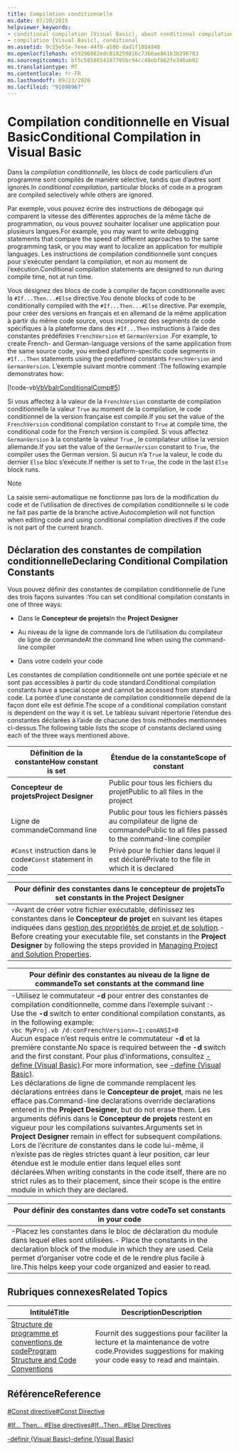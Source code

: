 ```yaml
---
title: Compilation conditionnelle
ms.date: 07/20/2015
helpviewer_keywords:
- conditional compilation [Visual Basic], about conditional compilation
- compilation [Visual Basic], conditional
ms.assetid: 9c35e55e-7eee-44fb-a586-dad1f1884848
ms.openlocfilehash: e59296882edc018259816c73b6ae861b3b296783
ms.sourcegitcommit: bf5c5850654187705bc94cc40ebfb62fe346ab02
ms.translationtype: MT
ms.contentlocale: fr-FR
ms.lasthandoff: 09/23/2020
ms.locfileid: "91098967"
---
```

# <a name="conditional-compilation-in-visual-basic"></a><span data-ttu-id="c6c3a-102">Compilation conditionnelle en Visual Basic</span><span class="sxs-lookup"><span data-stu-id="c6c3a-102">Conditional Compilation in Visual Basic</span></span>

<span data-ttu-id="c6c3a-103">Dans la *compilation conditionnelle*, les blocs de code particuliers d’un programme sont compilés de manière sélective, tandis que d’autres sont ignorés.</span><span class="sxs-lookup"><span data-stu-id="c6c3a-103">In *conditional compilation*, particular blocks of code in a program are compiled selectively while others are ignored.</span></span>  
  
 <span data-ttu-id="c6c3a-104">Par exemple, vous pouvez écrire des instructions de débogage qui comparent la vitesse des différentes approches de la même tâche de programmation, ou vous pouvez souhaiter localiser une application pour plusieurs langues.</span><span class="sxs-lookup"><span data-stu-id="c6c3a-104">For example, you may want to write debugging statements that compare the speed of different approaches to the same programming task, or you may want to localize an application for multiple languages.</span></span> <span data-ttu-id="c6c3a-105">Les instructions de compilation conditionnelle sont conçues pour s’exécuter pendant la compilation, et non au moment de l’exécution.</span><span class="sxs-lookup"><span data-stu-id="c6c3a-105">Conditional compilation statements are designed to run during compile time, not at run time.</span></span>  
  
 <span data-ttu-id="c6c3a-106">Vous désignez des blocs de code à compiler de façon conditionnelle avec la `#If...Then...#Else` directive.</span><span class="sxs-lookup"><span data-stu-id="c6c3a-106">You denote blocks of code to be conditionally compiled with the `#If...Then...#Else` directive.</span></span> <span data-ttu-id="c6c3a-107">Par exemple, pour créer des versions en français et en allemand de la même application à partir du même code source, vous incorporez des segments de code spécifiques à la plateforme dans des `#If...Then` instructions à l’aide des constantes prédéfinies `FrenchVersion` et `GermanVersion` .</span><span class="sxs-lookup"><span data-stu-id="c6c3a-107">For example, to create French- and German-language versions of the same application from the same source code, you embed platform-specific code segments in `#If...Then` statements using the predefined constants `FrenchVersion` and `GermanVersion`.</span></span> <span data-ttu-id="c6c3a-108">L’exemple suivant montre comment :</span><span class="sxs-lookup"><span data-stu-id="c6c3a-108">The following example demonstrates how:</span></span>  
  
 [!code-vb[VbVbalrConditionalComp#5](~/samples/snippets/visualbasic/VS_Snippets_VBCSharp/VbVbalrConditionalComp/VB/Class1.vb#5)]  
  
 <span data-ttu-id="c6c3a-109">Si vous affectez à la valeur de la `FrenchVersion` constante de compilation conditionnelle la valeur `True` au moment de la compilation, le code conditionnel de la version française est compilé.</span><span class="sxs-lookup"><span data-stu-id="c6c3a-109">If you set the value of the `FrenchVersion` conditional compilation constant to `True` at compile time, the conditional code for the French version is compiled.</span></span> <span data-ttu-id="c6c3a-110">Si vous affectez `GermanVersion` à la constante la valeur `True` , le compilateur utilise la version allemande.</span><span class="sxs-lookup"><span data-stu-id="c6c3a-110">If you set the value of the `GermanVersion` constant to `True`, the compiler uses the German version.</span></span> <span data-ttu-id="c6c3a-111">Si aucun n’a `True` la valeur, le code du dernier `Else` bloc s’exécute.</span><span class="sxs-lookup"><span data-stu-id="c6c3a-111">If neither is set to `True`, the code in the last `Else` block runs.</span></span>  
  
> [!NOTE]
> <span data-ttu-id="c6c3a-112">La saisie semi-automatique ne fonctionne pas lors de la modification du code et de l’utilisation de directives de compilation conditionnelle si le code ne fait pas partie de la branche active.</span><span class="sxs-lookup"><span data-stu-id="c6c3a-112">Autocompletion will not function when editing code and using conditional compilation directives if the code is not part of the current branch.</span></span>  
  
## <a name="declaring-conditional-compilation-constants"></a><span data-ttu-id="c6c3a-113">Déclaration des constantes de compilation conditionnelle</span><span class="sxs-lookup"><span data-stu-id="c6c3a-113">Declaring Conditional Compilation Constants</span></span>  

 <span data-ttu-id="c6c3a-114">Vous pouvez définir des constantes de compilation conditionnelle de l’une des trois façons suivantes :</span><span class="sxs-lookup"><span data-stu-id="c6c3a-114">You can set conditional compilation constants in one of three ways:</span></span>  
  
- <span data-ttu-id="c6c3a-115">Dans le **Concepteur de projets**</span><span class="sxs-lookup"><span data-stu-id="c6c3a-115">In the **Project Designer**</span></span>  
  
- <span data-ttu-id="c6c3a-116">Au niveau de la ligne de commande lors de l’utilisation du compilateur de ligne de commande</span><span class="sxs-lookup"><span data-stu-id="c6c3a-116">At the command line when using the command-line compiler</span></span>  
  
- <span data-ttu-id="c6c3a-117">Dans votre code</span><span class="sxs-lookup"><span data-stu-id="c6c3a-117">In your code</span></span>  
  
 <span data-ttu-id="c6c3a-118">Les constantes de compilation conditionnelle ont une portée spéciale et ne sont pas accessibles à partir du code standard.</span><span class="sxs-lookup"><span data-stu-id="c6c3a-118">Conditional compilation constants have a special scope and cannot be accessed from standard code.</span></span> <span data-ttu-id="c6c3a-119">La portée d’une constante de compilation conditionnelle dépend de la façon dont elle est définie.</span><span class="sxs-lookup"><span data-stu-id="c6c3a-119">The scope of a conditional compilation constant is dependent on the way it is set.</span></span> <span data-ttu-id="c6c3a-120">Le tableau suivant répertorie l’étendue des constantes déclarées à l’aide de chacune des trois méthodes mentionnées ci-dessus.</span><span class="sxs-lookup"><span data-stu-id="c6c3a-120">The following table lists the scope of constants declared using each of the three ways mentioned above.</span></span>  
  
|<span data-ttu-id="c6c3a-121">Définition de la constante</span><span class="sxs-lookup"><span data-stu-id="c6c3a-121">How constant is set</span></span>|<span data-ttu-id="c6c3a-122">Étendue de la constante</span><span class="sxs-lookup"><span data-stu-id="c6c3a-122">Scope of constant</span></span>|  
|---|---|  
|<span data-ttu-id="c6c3a-123">**Concepteur de projets**</span><span class="sxs-lookup"><span data-stu-id="c6c3a-123">**Project Designer**</span></span>|<span data-ttu-id="c6c3a-124">Public pour tous les fichiers du projet</span><span class="sxs-lookup"><span data-stu-id="c6c3a-124">Public to all files in the project</span></span>|  
|<span data-ttu-id="c6c3a-125">Ligne de commande</span><span class="sxs-lookup"><span data-stu-id="c6c3a-125">Command line</span></span>|<span data-ttu-id="c6c3a-126">Public pour tous les fichiers passés au compilateur de ligne de commande</span><span class="sxs-lookup"><span data-stu-id="c6c3a-126">Public to all files passed to the command-line compiler</span></span>|  
|<span data-ttu-id="c6c3a-127">`#Const` instruction dans le code</span><span class="sxs-lookup"><span data-stu-id="c6c3a-127">`#Const` statement in code</span></span>|<span data-ttu-id="c6c3a-128">Privé pour le fichier dans lequel il est déclaré</span><span class="sxs-lookup"><span data-stu-id="c6c3a-128">Private to the file in which it is declared</span></span>|  
  
|<span data-ttu-id="c6c3a-129">Pour définir des constantes dans le concepteur de projets</span><span class="sxs-lookup"><span data-stu-id="c6c3a-129">To set constants in the Project Designer</span></span>|  
|---|  
|<span data-ttu-id="c6c3a-130">-Avant de créer votre fichier exécutable, définissez les constantes dans le **Concepteur de projet** en suivant les étapes indiquées dans [gestion des propriétés de projet et de solution](/visualstudio/ide/managing-project-and-solution-properties).</span><span class="sxs-lookup"><span data-stu-id="c6c3a-130">-   Before creating your executable file, set constants in the **Project Designer** by following the steps provided in [Managing Project and Solution Properties](/visualstudio/ide/managing-project-and-solution-properties).</span></span>|  
  
|<span data-ttu-id="c6c3a-131">Pour définir des constantes au niveau de la ligne de commande</span><span class="sxs-lookup"><span data-stu-id="c6c3a-131">To set constants at the command line</span></span>|  
|---|  
|<span data-ttu-id="c6c3a-132">-Utilisez le commutateur **-d** pour entrer des constantes de compilation conditionnelle, comme dans l’exemple suivant :</span><span class="sxs-lookup"><span data-stu-id="c6c3a-132">-   Use the **-d** switch to enter conditional compilation constants, as in the following example:</span></span><br />     `vbc MyProj.vb /d:conFrenchVersion=–1:conANSI=0`<br />     <span data-ttu-id="c6c3a-133">Aucun espace n’est requis entre le commutateur **-d** et la première constante.</span><span class="sxs-lookup"><span data-stu-id="c6c3a-133">No space is required between the **-d** switch and the first constant.</span></span> <span data-ttu-id="c6c3a-134">Pour plus d’informations, consultez [-define (Visual Basic)](../../reference/command-line-compiler/define.md).</span><span class="sxs-lookup"><span data-stu-id="c6c3a-134">For more information, see [-define (Visual Basic)](../../reference/command-line-compiler/define.md).</span></span><br />     <span data-ttu-id="c6c3a-135">Les déclarations de ligne de commande remplacent les déclarations entrées dans le **Concepteur de projet**, mais ne les efface pas.</span><span class="sxs-lookup"><span data-stu-id="c6c3a-135">Command-line declarations override declarations entered in the **Project Designer**, but do not erase them.</span></span> <span data-ttu-id="c6c3a-136">Les arguments définis dans le **Concepteur de projets** restent en vigueur pour les compilations suivantes.</span><span class="sxs-lookup"><span data-stu-id="c6c3a-136">Arguments set in **Project Designer** remain in effect for subsequent compilations.</span></span><br />     <span data-ttu-id="c6c3a-137">Lors de l’écriture de constantes dans le code lui-même, il n’existe pas de règles strictes quant à leur position, car leur étendue est le module entier dans lequel elles sont déclarées.</span><span class="sxs-lookup"><span data-stu-id="c6c3a-137">When writing constants in the code itself, there are no strict rules as to their placement, since their scope is the entire module in which they are declared.</span></span>|  
  
|<span data-ttu-id="c6c3a-138">Pour définir des constantes dans votre code</span><span class="sxs-lookup"><span data-stu-id="c6c3a-138">To set constants in your code</span></span>|  
|---|  
|<span data-ttu-id="c6c3a-139">-Placez les constantes dans le bloc de déclaration du module dans lequel elles sont utilisées.</span><span class="sxs-lookup"><span data-stu-id="c6c3a-139">-   Place the constants in the declaration block of the module in which they are used.</span></span> <span data-ttu-id="c6c3a-140">Cela permet d’organiser votre code et de le rendre plus facile à lire.</span><span class="sxs-lookup"><span data-stu-id="c6c3a-140">This helps keep your code organized and easier to read.</span></span>|  
  
## <a name="related-topics"></a><span data-ttu-id="c6c3a-141">Rubriques connexes</span><span class="sxs-lookup"><span data-stu-id="c6c3a-141">Related Topics</span></span>  
  
|<span data-ttu-id="c6c3a-142">Intitulé</span><span class="sxs-lookup"><span data-stu-id="c6c3a-142">Title</span></span>|<span data-ttu-id="c6c3a-143">Description</span><span class="sxs-lookup"><span data-stu-id="c6c3a-143">Description</span></span>|  
|---|---|  
|[<span data-ttu-id="c6c3a-144">Structure de programme et conventions de code</span><span class="sxs-lookup"><span data-stu-id="c6c3a-144">Program Structure and Code Conventions</span></span>](program-structure-and-code-conventions.md)|<span data-ttu-id="c6c3a-145">Fournit des suggestions pour faciliter la lecture et la maintenance de votre code.</span><span class="sxs-lookup"><span data-stu-id="c6c3a-145">Provides suggestions for making your code easy to read and maintain.</span></span>|  
  
## <a name="reference"></a><span data-ttu-id="c6c3a-146">Référence</span><span class="sxs-lookup"><span data-stu-id="c6c3a-146">Reference</span></span>  

 [<span data-ttu-id="c6c3a-147">#Const directive</span><span class="sxs-lookup"><span data-stu-id="c6c3a-147">#Const Directive</span></span>](../../language-reference/directives/const-directive.md)  
  
 [<span data-ttu-id="c6c3a-148">#If... Then... #Else directives</span><span class="sxs-lookup"><span data-stu-id="c6c3a-148">#If...Then...#Else Directives</span></span>](../../language-reference/directives/if-then-else-directives.md)  
  
 [<span data-ttu-id="c6c3a-149">-définir (Visual Basic)</span><span class="sxs-lookup"><span data-stu-id="c6c3a-149">-define (Visual Basic)</span></span>](../../reference/command-line-compiler/define.md)
